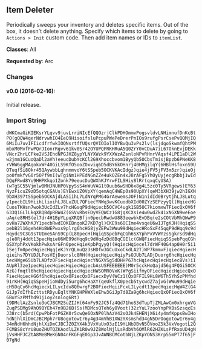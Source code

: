 ## Item Deleter

Periodically sweeps your inventory and deletes specific items. Out of the box,
it doesn't delete anything. Specify which items to delete by going to `Actions >
Init` custom code. Then add item names or IDs to `itemList`.

**Classes**: All

**Requested by**: Arc

### Changes

#### v0.0 (2016-02-16):

Initial release.

### Import String

`dWKCmaGiKIEKsrYLqvv9juvLrriNIcEfQQOzrjClkPDHOmmvPogsvldvLNHimnufDnKcBtPO(gQQW4qerNdrvwhIO4EeQ9HisoifsluPcpuPWePeDrerPnIOs9rufgPsrCsePvQQMjIQ6MiIu7uvIFIicdfrfwkIOQNsrtffUQsrQVIOIolIOYBvQu3vPs2lv(lsjdgoSkwmfQhtPMmbxM0MvfFwPQrJIonrRgvv61kv0Sr42OYUPQFRKHRuA5Q0ZrY0vCDuA7iL67OknEvjDEKkVNcrZhrLCFke2VSJEhdNPGJHZ8ypYLNYXWzk9YXXWzAZsnloNPvRHnrVAqsf4LPE1aDl2Ww2jmm1GCuoQaDl2aVh)eeucDubYcKCl2G9Xhoccbvom1ByyQb5OCbsTmisjBpzb6PNeKK8rVHW6ggMAqokxWF40GiLS9KfO5ooZOxviq6D5dBY6kOHnrj40HMgilqY(6HBlHsfoxnS9UOTuqfSi8Okr45QAywbbLqhnmmvoY6tSSpeb5OCKVKAcIdgz)qie4jFV5jFV3m5zr)qieOjpo0fmkfvG0r5OPf9nI(wTgiNm1HPEdNGnZZe4ukQZEn4xJ8rAFg5YhOyUyjecgRbbj1wIdDQqFRwd8Yu9HHPKkqo1Zonk79eeucDuQWXhKJYrwFIL9Hiy8lRr(qxqCyUSA)(wTgSC55VjmlwBMHJNUHP0VpySsS4nWuVAG1tOuub6wSHD6x8g4L5zc0Ty5VRgews)EY63NyzFicuZ9zD5otqCGAUs)EYEwxUZ0VpXY(qemAqC4WEp0s90UpXY(qeM3bXH39jw2hIGXN9bXH397tSSpeb5OCKAjdLASiihL7LdNYqPMG4GrAewemsJOF)N1nidId0BrytjhLJ8Lutqy1pecbIL9HiihLlioihLJ8LuZUL7QFiecYNWq3wvKCuodbXId00ZYzSEPzyyQ((HqiecHGCuosTKHsn7wok3UcIdZLv7hcHGsqP9dHqiecb5OCVC4ugk1SB5OC7kiomxwTFiecQxOV6f633Q1GLlLkqXRQBdpRBW4Z(GSVvRbsEDyVEQWCz1G8jqXCXsie4w0wdZk41xNGXN9weEoeuAq(e8RHS(el7dr4H1BpYLpqXRQBfjn0pecbRwdwU883eewbkEvDBq(e2sCOtVbMhQWwP9ovHa72WXhKJY1pecbRwdIOKEBnqoK27KD7gl)CKE9s6OCIme4vsqeU6wIJTgKJH(HqiqSSpebB2l16geh4HoBWEPwxs9plrg6hcHG8jyZEPw3WWu99dHqiecHRoSxF45qqP9dHqq9c9dHqydc9C3G9sTUImeSAnS9Cp(L80pecH(HqiqSSpebFqCGh6SXYphPxVVWYzsSgkrsd9dHqq(e8Rj4ddt13pecHqieU6WE99dHqq9c9dHq4zDd8BqCGElc(GWQFiecHqiqSSpebPqqCGh6SXYphPxVKokhPwksArGFn0pecHqieKpbPqyyQ((HqiecHqiecel7drWF40G4ap0H0r5i1)Sejfm0pecHqiecHqq(eKJYrQLmuQz3sHDfw3GCuUxoCkdLA2T)WP7kmmvF)qiecHqiecHqieihs7DYUDJLFosVEjDuorslc8RH(HqiecHqiecHqiyPsOJUb7LADjDuorg6hcHqiecHqiecHWge65Ub7LADfzOFiecHqiecHqiecYNGXVSg5dDHHP67hcHqiecHqiecHqiecBVs)iIAUpRl3ze1pecHqiecHqiecHqiecHqiecbAsUSFEEEEEE)M0r5cckHoQajd56g4FQGi5OCKAzG)fmqtl6hcHqiecHqiecHqiecHqiecHWSOMR0VxK)WPgSiifmyOFiecHqiecHqiecQxOFiecHqiecHG6f6hcHqiecQxOFiecQxOFiecxDyV(WCz1(QxOFFIL9Hi8W6Th5YhSzPMfhd91rKH(HqiqSSpeHjioWdDyi5urg6hcHaXY(qeUkflX0pecb5tycwdZ7ajvG(WWu99dHqiecH5DqCy6hcHqiecxLILycIdu8Q6wrgF2BOFiecHqiiFcxLILycdt13pecHqiecHqW4Z(G4GiJp7dIfhEzttstRDyuEqltYNKGHPHWXleEhw3GiJp7d8Za9g6hcHqiecQxOFiecQxOV6f6BuYSzPMfhd91jioyZsnlog6Rt)(9DMclAzZsnlo3oCJBCM2SuZIJH(64mFy92JC5fz4Qd71hoS3dTupTjZMLAwCm0xhrguVGZuqPSDMg9AhO9BYEh47n9B26B(Ss)MDMcsQTeh6yOVoot(32zYuL7zooYnpPXBsSzsqcEsJ38rc(b5rd(CpwPbFotPGZK0r5cwQe6OxNP0lhAzV42sOJk4EHENjX6i4y4mfKppsBwIHohdNjhlXiDmCJBCMph7rU8ogotowIr6y4g34mVhB1XWzYXsmshd34gN5DrOogotowIr6y4g34mNdH6hhdNjhlXiDmCJBCJZ0ZYX4k3VxVuUxO3zE19YLNbDBvN5OVooZ5k3VxVogotL2QFCMBS8cYrU8uoZHUTQZKAodlLZK1R0w9JZ8WolNjlLsRdbVh6OMlR62HZKLsPfRxoUD4gNjVsHHPJCZtA8MeBMeKGN04nFKGFqE0Gp3JvAWNBCMCotbNjLZKpYONS3Krp55mPT7f65jF07gNd`
